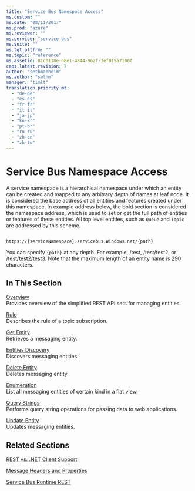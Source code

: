 ```yaml
---
title: "Service Bus Namespace Access"
ms.custom: ""
ms.date: "08/11/2017"
ms.prod: "azure"
ms.reviewer: ""
ms.service: "service-bus"
ms.suite: ""
ms.tgt_pltfrm: ""
ms.topic: "reference"
ms.assetid: 81c0118e-68e1-4844-962f-3ef019a7100f
caps.latest.revision: 7
author: "sethmanheim"
ms.author: "sethm"
manager: "timlt"
translation.priority.mt: 
  - "de-de"
  - "es-es"
  - "fr-fr"
  - "it-it"
  - "ja-jp"
  - "ko-kr"
  - "pt-br"
  - "ru-ru"
  - "zh-cn"
  - "zh-tw"
---
```

# Service Bus Namespace Access
A service namespace is a hierarchical namespace under which an entity can be created and mapped to any arbitrary depth of names at leaf node. It is considered the base address of all entities and features created under this namespace. In example address below, the bold section is considered the namespace address, which is used to set or get the full path of entities or features of these entities. All top level entities, such as `Queue` and `Topic` are addressed by this scheme.  
  
```  
  
https://{serviceNamespace}.servicebus.Windows.net/{path}  
```  
  
 You can specify `{path}` at any depth. For example, /test, /test/test2, or /test/test2/test3. Note that the maximum length of an entity name is 290 characters.  
  
## In This Section  

 [Overview](overview.md)  
 Provides overview of the simplified REST API sets for managing entities.  
  
 [Rule](rule.md)  
 Describes the rule of a topic subscription.  
  
 [Get Entity](get-entity.md)  
 Retrieves a messaging entity.  
  
 [Entities Discovery](entities-discovery.md)  
 Discovers messaging entities.  
  
 [Delete Entity](delete-entity.md)  
 Deletes messaging entity.  
  
 [Enumeration](enumeration.md)  
 List all messaging entities of certain kind in a flat view.  
  
 [Query Strings](query-strings.md)  
 Performs query string operations for passing data to web applications.  
  
 [Update Entity](update-entity.md)  
 Updates messaging entities.  
  
## Related Sections  
 [REST vs. .NET Client Support](rest-dotnet-client-support.md)  
  
 [Message Headers and Properties](message-headers-and-properties.md)  
  
 [Service Bus Runtime REST](service-bus-runtime-rest.md)